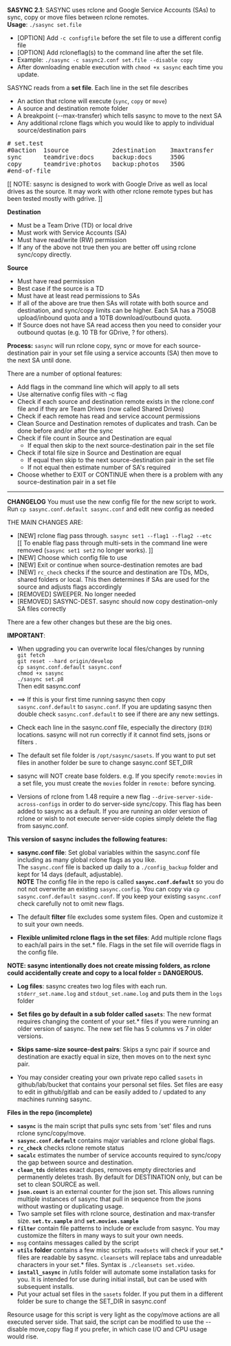 
**SASYNC 2.1**:   SASYNC uses rclone and Google Service Accounts (SAs) to sync, copy or move files between rclone remotes.  
**Usage**:  `./sasync set.file`
- [OPTION] Add `-c configfile` before the set file to use a different config file  
- [OPTION] Add rcloneflag(s) to the command line after the set file.
- Example: `./sasync -c sasync2.conf set.file --disable copy`
- After downloading enable execution with `chmod +x sasync` each time you update.  

SASYNC reads from a **set file**. Each line in the set file describes 
- An action that rclone will execute (`sync`, `copy` or `move`)
- A source and destination remote folder
- A breakpoint (--max-transfer) which tells sasync to move to the next SA
- Any additional rclone flags which you would like to apply to individual source/destination pairs
<pre>
# set.test
#0action  1source            2destination    3maxtransfer   4rcloneflags
sync      teamdrive:docs     backup:docs     350G
copy      teamdrive:photos   backup:photos   350G           --transfers=8
#end-of-file
</pre>

[[ NOTE: sasync is designed to work with Google Drive as well as local drives as the source. It may work with other rclone remote types but has been tested mostly with gdrive. ]]

**Destination** 
- Must be a Team Drive (TD) or local drive
- Must work with Service Accounts (SA) 
- Must have read/write (RW) permission
- If any of the above not true then you are better off using rclone sync/copy directly.

**Source** 
- Must have read permission 
- Best case if the source is a TD
- Must have at least read permissions to SAs
- If all of the above are true then SAs will rotate with both source and destination, and sync/copy limits can be higher. Each SA has a 750GB upload/inbound quota and a 10TB download/outbound quota.
- If Source does not have SA read access then you need to consider your outbound quotas (e.g. 10 TB for GDrive, ? for others).

**Process:**  `sasync` will run rclone copy, sync or move for each source-destination pair in your set file using a service accounts (SA)
then move to the next SA until done.

There are a number of optional features:
- Add flags in the command line which will apply to all sets
- Use alternative config files with -c flag
- Check if each source and destination remote exists in the rclone.conf file and if they are Team Drives (now called Shared Drives)
- Check if each remote has read and service account permissions
- Clean Source and Destination remotes of duplicates and trash. Can be done before and/or after the sync
- Check if file count in Source and Destination are equal
  - If equal then skip to the next source-destination pair in the set file
- Check if total file size in Source and Destination are equal
  - If equal then skip to the next source-destination pair in the set file
  - If not equal then estimate number of SA's required
- Choose whether to EXIT or CONTINUE when there is a problem with any source-destination pair in a set file


---
**CHANGELOG**
You must use the new config file for the new script to work. Run `cp sasync.conf.default sasync.conf` and edit new config as needed    

THE MAIN CHANGES ARE:    
- [NEW] rclone flag pass through. `sasync set1 --flag1 --flag2 --etc`  
   [[ To enable flag pass through multi-sets in the command line were removed (`sasync set1 set2` no longer works). ]]    
- [NEW] Choose which config file to use
- [NEW] Exit or continue when source-destination remotes are bad
- [NEW] `rc_check` checks if the source and destination are TDs, MDs, shared folders or local. This then determines if SAs are used for the source and adjusts flags accordingly
- [REMOVED] SWEEPER. No longer needed   
- [REMOVED] SASYNC-DEST. sasync should now copy destination-only SA files correctly     

There are a few other changes but these are the big ones.    


**IMPORTANT**:   

- When upgrading you can overwrite local files/changes by running  
  `git fetch`  
  `git reset --hard origin/develop`  
  `cp sasync.conf.default sasync.conf`  
  `chmod +x sasync`  
  `./sasync set.p8`  
  Then edit sasync.conf 

- ==>  If this is your first time running sasync then copy `sasync.conf.default` to `sasync.conf`. If you are updating sasync then double check `sasync.conf.default` to see if there are any new settings.   

- Check each line in the sasync.conf file, especially the directory (`DIR`) locations. sasync will not run correctly if it cannot find sets, jsons or filters .    

- The default set file folder is `/opt/sasync/sasets`. If you want to put set files in another folder be sure to change sasync.conf SET_DIR    

- sasync will NOT create base folders. e.g. If you specify `remote:movies` in a set file, you must create the `movies` folder in `remote:` before syncing.    

- Versions of rclone from 1.48 require a new flag `--drive-server-side-across-configs` in order to do server-side sync/copy. This flag has been added to sasync as a default. If you are running an older version of rclone or wish to not execute server-side copies simply delete the flag from sasync.conf.  

**This version of sasync includes the following features:**

*  **sasync.conf file**:  Set global variables within the sasync.conf file including as many global rclone flags as you like.   
The `sasync.conf` file is backed up daily to a `./config_backup` folder and kept for 14 days (default, adjustable).    
**NOTE** The config file in the repo is called **`sasync.conf.default`** so you do not not overwrite an existing `sasync.config`.
You can copy via `cp sasync.conf.default sasync.conf`. If you keep your existing `sasync.conf` check carefully not to omit new flags.     
*  The default **filter** file excludes some system files. Open and customize it to suit your own needs.

*  **Flexible unlimited rclone flags in the set files**:  Add multiple rclone flags to each/all pairs in the set.* file. Flags in the set file will override
flags in the config file.

**NOTE: sasync intentionally does not create missing folders, as rclone could accidentally create and copy to a local folder = DANGEROUS.**

*  **Log files**:  sasync creates two log files with each run. `stderr_set.name.log` and `stdout_set.name.log` and puts them in the `logs` folder

*  **Set files go by default in a sub folder called `sasets`**:  The new format requires changing the content of your set.* files if you were
running an older version of sasync.  The new set file has 5 columns vs 7 in older versions.

*  **Skips same-size source-dest pairs**:  Skips a sync pair if source and destination are exactly equal in size, then moves on to the next sync pair.

*  You may consider creating your own private repo called `sasets` in github/lab/bucket that contains your personal set files. 
Set files are easy to edit in github/gitlab and can be easily added to / updated to any machines running sasync.

**Files in the repo (incomplete)**
- **`sasync`** is the main script that pulls sync sets from 'set' files and runs rclone sync/copy/move.
- **`sasync.conf.default`** contains major variables and rclone global flags.
- **`rc_check`** checks rclone remote status
- **`sacalc`** estimates the number of service accounts required to sync/copy the gap between source and destination.
- **`clean_tds`** deletes exact dupes, removes empty directories and permanently deletes trash. By default for DESTINATION only, 
but can be set to clean SOURCE as well.
- **`json.count`** is an external counter for the json set. This allows running multiple instances of sasync that pull in 
sequence from the jsons without wasting or duplicating usage.
- Two sample set files with rclone source, destination and max-transfer size. **`set.tv.sample`** and **`set.movies.sample`**
- **`filter`** contain file patterns to include or exclude from sasync. You may customize the filters in many ways to suit your own needs.
- `msg` contains messages called by the script
- **`utils` folder** contains a few misc scripts. `readsets` will check if your set.* files are readable by sasync. `cleansets` will 
replace tabs and unreadable characters in your set.* files. Syntax is `./cleansets set.video`.
- **`install_sasync`** in /utils folder will automate some installation tasks for you. It is intended for use during initial install, but can be used with subsequent installs.
- Put your actual set files in the `sasets` folder. If you put them in a different folder be sure to change the SET_DIR in sasync.conf

Resource usage for this script is very light as the copy/move actions are all executed server side. That said, the script can be modified to use the
--disable move,copy flag if you prefer, in which case I/O and CPU usage would rise.

